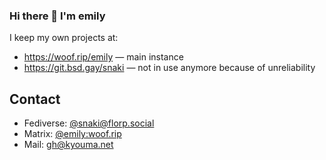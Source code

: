 ### Hi there 👋 I'm emily

I keep my own projects at:
 - https://woof.rip/emily — main instance
 - https://git.bsd.gay/snaki — not in use anymore because of unreliability

## Contact
 - Fediverse: [@snaki@florp.social](https://florp.social/snaki)
 - Matrix: [@emily:woof.rip](https://matrix.to/#/@emily:woof.rip)
 - Mail: gh@kyouma.net
